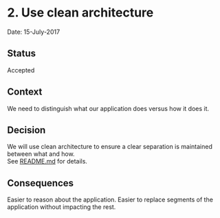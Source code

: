 # 2. Use clean architecture

Date: 15-July-2017

## Status

Accepted

## Context

We need to distinguish what our application does versus how it does it.

## Decision

We will use clean architecture to ensure a clear separation is maintained between what and how.  
See [README.md](../../README.md) for details. 

## Consequences

Easier to reason about the application.
Easier to replace segments of the application without impacting the rest.